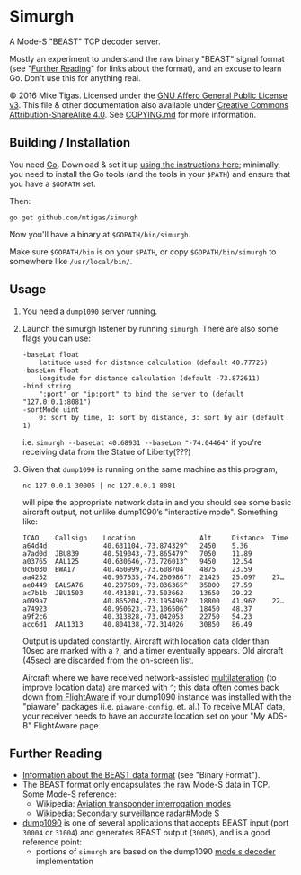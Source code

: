 # Simurgh

A Mode-S "BEAST" TCP decoder server.

Mostly an experiment to understand the raw binary "BEAST" signal format
(see "[Further Reading](#further-reading)" for links about the format),
and an excuse to learn Go. Don't use this for anything real.

© 2016 Mike Tigas. Licensed under the [GNU Affero General Public License v3][license]. This file & other documentation also available under [Creative Commons Attribution-ShareAlike 4.0][license]. See [COPYING.md](COPYING.md) for more information.

[license]: LICENSE.md

## Building / Installation

You need [Go](https://golang.org/). Download & set it up [using the instructions here](https://golang.org/doc/install);
minimally, you need to install the Go tools (and the tools in your `$PATH`)
and ensure that you have a `$GOPATH` set.

Then:

```
go get github.com/mtigas/simurgh
```

Now you'll have a binary at `$GOPATH/bin/simurgh`.

Make sure `$GOPATH/bin` is on your `$PATH`, or copy `$GOPATH/bin/simurgh` to
somewhere like `/usr/local/bin/`.

## Usage

1. You need a `dump1090` server running.

2. Launch the simurgh listener by running `simurgh`. There are also some flags
   you can use:

   ```
   -baseLat float
       latitude used for distance calculation (default 40.77725)
   -baseLon float
       longitude for distance calculation (default -73.872611)
   -bind string
       ":port" or "ip:port" to bind the server to (default "127.0.0.1:8081")
   -sortMode uint
       0: sort by time, 1: sort by distance, 3: sort by air (default 1)
   ```

   i.e. `simurgh --baseLat 40.68931 --baseLon "-74.04464"` if you're
   receiving data from the Statue of Liberty(???)

3. Given that `dump1090` is running on the same machine as this program,

   ```
   nc 127.0.0.1 30005 | nc 127.0.0.1 8081
   ```

   will pipe the appropriate network data in and you should see some basic
   aircraft output, not unlike dump1090’s "interactive mode". Something like:

   ```
   ICAO    Callsign    Location                Alt     Distance  Time
   a64d4d              40.631104,-73.874329^   2450    5.36
   a7ad0d  JBU839      40.519043,-73.865479^   7050    11.89
   a03765  AAL125      40.630646,-73.726013^   9450    12.54
   0c6030  BWA17       40.460999,-73.608704    4875    23.59
   aa4252              40.957535,-74.260986^?  21425   25.09?    27…
   ae0449  BALSA76     40.287689,-73.836365^   35000   27.59
   ac7b1b  JBU1503     40.431381,-73.503662    13650   29.22
   a099a7              40.865204,-73.195496?   18800   41.96?    22…
   a74923              40.950623,-73.106506^   18450   48.37
   a9f2c6              40.313828,-73.042053    22750   54.23
   acc6d1  AAL1313     40.804138,-72.314026    30850   86.49
   ```

   Output is updated constantly. Aircraft with location data older than 10sec
   are marked with a `?`, and a timer eventually appears. Old aircraft (45sec)
   are discarded from the on-screen list.

   Aircraft where we have received network-assisted
   [multilateration](https://en.wikipedia.org/wiki/Multilateration)
   (to improve location data) are marked with `^`; this data often comes back
   down [from FlightAware](https://flightaware.com/adsb/mlat/) if
   your dump1090 instance was installed with the "piaware" packages (i.e.
   `piaware-config`, et. al.) To receive MLAT data, your receiver needs to
   have an accurate location set on your "My ADS-B" FlightAware page.

## Further Reading

* [Information about the BEAST data format](http://wiki.modesbeast.com/Mode-S_Beast:Data_Output_Formats) (see "Binary Format").
* The BEAST format only encapsulates the raw Mode-S data in TCP. Some Mode-S reference:
  * Wikipedia: [Aviation transponder interrogation modes](https://en.wikipedia.org/wiki/Aviation_transponder_interrogation_modes)
  * Wikipedia: [Secondary surveillance radar#Mode S](https://en.wikipedia.org/wiki/Secondary_surveillance_radar#Mode_S)
* [dump1090](https://github.com/mutability/dump1090) is one of several applications that accepts BEAST input (port `30004` or `31004`) and generates BEAST output (`30005`), and is a good reference point:
  * portions of `simurgh` are based on the dump1090 [mode s decoder](https://github.com/mutability/dump1090/blob/master/mode_s.c) implementation
